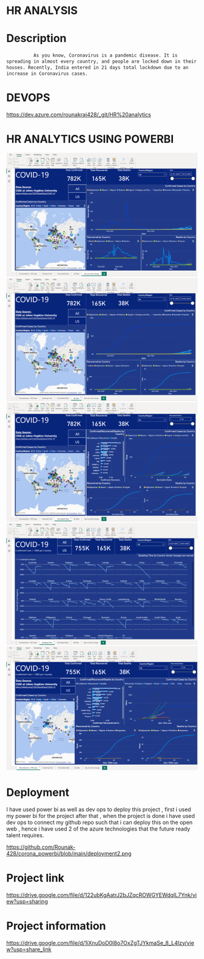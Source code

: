 # HR ANALYSIS

# Description
              As you know, Coronavirus is a pandemic disease. It is spreading in almost every country, and people are locked down in their houses. Recently, India entered in 21 days total lockdown due to an increase in Coronavirus cases.


# DEVOPS 


https://dev.azure.com/rounakraj428/_git/HR%20analytics

 # HR ANALYTICS USING POWERBI
 
![coronavirus5](https://github.com/Rounak-428/corona_powerbi/blob/main/coronavirus5.png)
![coronavirus4](https://github.com/Rounak-428/corona_powerbi/blob/main/coronavirus4.png)
![coronavirus3](https://github.com/Rounak-428/corona_powerbi/blob/main/coronavirus3.png)
![coronavirus2](https://github.com/Rounak-428/corona_powerbi/blob/main/coronavirus2.png)
![coronavirus1](https://github.com/Rounak-428/corona_powerbi/blob/main/coronavirus1.png)

# Deployment 


I have used power bi as well as dev ops to deploy this project , first i used my power bi for the project after that , when the project is done i have used dev ops to connect my github repo such that i can deploy this on the open web , hence i have used 2 of the azure technologies that the future ready talent requires.


https://github.com/Rounak-428/corona_powerbi/blob/main/deployment2.png

# Project link
https://drive.google.com/file/d/122ubKgAatrJ2bJZqcROWGYEWdqIL7Ynk/view?usp=sharing

# Project information
https://drive.google.com/file/d/1iXnuDoD0I8o7OxZgTJYkmaSe_8_L4Izy/view?usp=share_link

